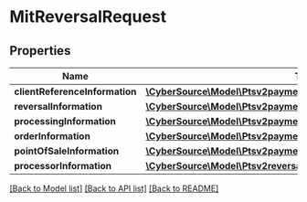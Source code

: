 # MitReversalRequest

## Properties
Name | Type | Description | Notes
------------ | ------------- | ------------- | -------------
**clientReferenceInformation** | [**\CyberSource\Model\Ptsv2paymentsClientReferenceInformation**](Ptsv2paymentsClientReferenceInformation.md) |  | [optional] 
**reversalInformation** | [**\CyberSource\Model\Ptsv2paymentsidreversalsReversalInformation**](Ptsv2paymentsidreversalsReversalInformation.md) |  | [optional] 
**processingInformation** | [**\CyberSource\Model\Ptsv2paymentsidreversalsProcessingInformation**](Ptsv2paymentsidreversalsProcessingInformation.md) |  | [optional] 
**orderInformation** | [**\CyberSource\Model\Ptsv2paymentsidreversalsOrderInformation**](Ptsv2paymentsidreversalsOrderInformation.md) |  | [optional] 
**pointOfSaleInformation** | [**\CyberSource\Model\Ptsv2paymentsidreversalsPointOfSaleInformation**](Ptsv2paymentsidreversalsPointOfSaleInformation.md) |  | [optional] 
**processorInformation** | [**\CyberSource\Model\Ptsv2reversalsProcessorInformation**](Ptsv2reversalsProcessorInformation.md) |  | [optional] 

[[Back to Model list]](../README.md#documentation-for-models) [[Back to API list]](../README.md#documentation-for-api-endpoints) [[Back to README]](../README.md)


